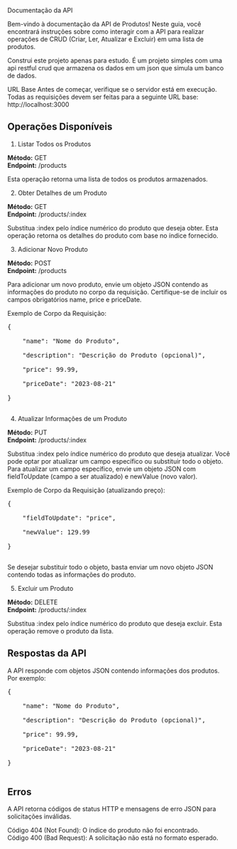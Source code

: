 Documentação da API

Bem-vindo à documentação da API de Produtos! Neste guia, você encontrará instruções sobre como interagir com a API para realizar operações de CRUD (Criar, Ler, Atualizar e Excluir) em uma lista de produtos.

Construi este projeto apenas para estudo. É um projeto simples com uma api restful crud que armazena os dados em um json que simula um banco de dados.

URL Base
Antes de começar, verifique se o servidor está em execução. Todas as requisições devem ser feitas para a seguinte URL base: http://localhost:3000

## Operações Disponíveis

1. Listar Todos os Produtos <br>

**Método:** GET <br>
**Endpoint:** /products <br>

Esta operação retorna uma lista de todos os produtos armazenados.

2. Obter Detalhes de um Produto <br>

**Método:** GET <br>
**Endpoint:** /products/:index <br>

Substitua :index pelo índice numérico do produto que deseja obter. Esta operação retorna os detalhes do produto com base no índice fornecido.

3. Adicionar Novo Produto <br>

**Método:** POST <br>
**Endpoint:** /products <br>

Para adicionar um novo produto, envie um objeto JSON contendo as informações do produto no corpo da requisição. Certifique-se de incluir os campos obrigatórios name, price e priceDate.

Exemplo de Corpo da Requisição:

<pre>
{ <br>
    "name": "Nome do Produto", <br>
    "description": "Descrição do Produto (opcional)", <br>
    "price": 99.99, <br>
    "priceDate": "2023-08-21" <br>
} <br>
</pre>

4. Atualizar Informações de um Produto <br>

**Método:** PUT <br>
**Endpoint:** /products/:index <br>

Substitua :index pelo índice numérico do produto que deseja atualizar. Você pode optar por atualizar um campo específico ou substituir todo o objeto. Para atualizar um campo específico, envie um objeto JSON com fieldToUpdate (campo a ser atualizado) e newValue (novo valor).

Exemplo de Corpo da Requisição (atualizando preço):

<pre>
{ <br>
    "fieldToUpdate": "price", <br>
    "newValue": 129.99 <br>
} <br>
</pre>

Se desejar substituir todo o objeto, basta enviar um novo objeto JSON contendo todas as informações do produto.

5. Excluir um Produto <br>

**Método:** DELETE <br>
**Endpoint:** /products/:index <br>

Substitua :index pelo índice numérico do produto que deseja excluir. Esta operação remove o produto da lista.

## Respostas da API <br>
A API responde com objetos JSON contendo informações dos produtos. Por exemplo:

<pre>
{ <br>
    "name": "Nome do Produto", <br>
    "description": "Descrição do Produto (opcional)", <br>
    "price": 99.99, <br>
    "priceDate": "2023-08-21" <br>
} <br>
</pre>

## Erros <br>
A API retorna códigos de status HTTP e mensagens de erro JSON para solicitações inválidas.

Código 404 (Not Found): O índice do produto não foi encontrado. <br>
Código 400 (Bad Request): A solicitação não está no formato esperado.